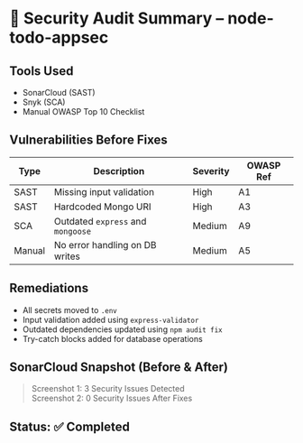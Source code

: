# 🔐 Security Audit Summary – node-todo-appsec

## Tools Used
- SonarCloud (SAST)
- Snyk (SCA)
- Manual OWASP Top 10 Checklist

## Vulnerabilities Before Fixes
| Type       | Description                           | Severity | OWASP Ref |
|------------|---------------------------------------|----------|-----------|
| SAST       | Missing input validation              | High     | A1        |
| SAST       | Hardcoded Mongo URI                   | High     | A3        |
| SCA        | Outdated `express` and `mongoose`     | Medium   | A9        |
| Manual     | No error handling on DB writes        | Medium   | A5        |

## Remediations
- All secrets moved to `.env`
- Input validation added using `express-validator`
- Outdated dependencies updated using `npm audit fix`
- Try-catch blocks added for database operations

## SonarCloud Snapshot (Before & After)
> Screenshot 1: 3 Security Issues Detected  
> Screenshot 2: 0 Security Issues After Fixes

## Status: ✅ Completed